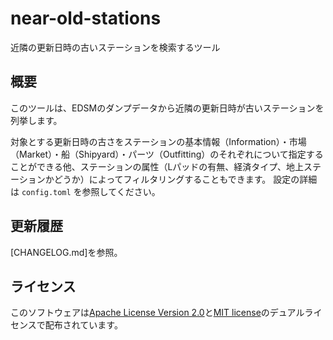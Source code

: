 near-old-stations
==============

近隣の更新日時の古いステーションを検索するツール


## 概要

このツールは、EDSMのダンプデータから近隣の更新日時が古いステーションを列挙します。

対象とする更新日時の古さをステーションの基本情報（Information）・市場（Market）・船（Shipyard）・パーツ（Outfitting）のそれぞれについて指定することができる他、ステーションの属性（Lパッドの有無、経済タイプ、地上ステーションかどうか）によってフィルタリングすることもできます。
設定の詳細は `config.toml` を参照してください。

## 更新履歴

[CHANGELOG.md]を参照。

## ライセンス

このソフトウェアは[Apache License Version 2.0](LICENSE-APACHE)と[MIT license](LICENSE-MIT)のデュアルライセンスで配布されています。
